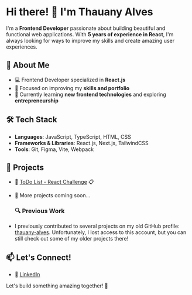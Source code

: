 # Hi there! 👋 I'm Thauany Alves
I'm a **Frontend Developer** passionate about building beautiful and functional web applications. With **5 years of experience in React**, I'm always looking for ways to improve my skills and create amazing user experiences.

## 🚀 About Me

- 💻 Frontend Developer specialized in **React.js**
- 🎯 Focused on improving my **skills and portfolio**
- 🌱 Currently learning **new frontend technologies** and exploring **entrepreneurship**

## 🛠 Tech Stack

- **Languages**: JavaScript, TypeScript, HTML, CSS
- **Frameworks & Libraries**: React.js, Next.js, TailwindCSS
- **Tools**: Git, Figma, Vite, Webpack

## 📌 Projects

- 🔹 [ToDo List - React Challenge](https://github.com/yourusername/todo-list-react) 📋
- 🔹 More projects coming soon...

  ### 🔍 Previous Work
- I previously contributed to several projects on my old GitHub profile: [thauany-alves](https://github.com/thauany-alves). Unfortunately, I lost access to this account, but you can still check out some of my older projects there!


## 📫 Let's Connect!

- 💼 [LinkedIn](https://www.linkedin.com/in/thauany-alves/)

Let's build something amazing together! 💜


